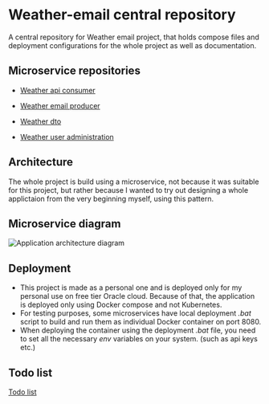 # Weather-email central repository
A central repository for Weather email project, that holds compose files and deployment configurations for the whole project as well as documentation.

## Microservice repositories

- [Weather api consumer](https://github.com/jakvitov/weather-api-consumer)

- [Weather email producer](https://github.com/jakvitov/weather-email-producer)

- [Weather dto](https://github.com/jakvitov/weather-dto)

- [Weather user administration](https://github.com/jakvitov/weather-user-administration)


## Architecture
The whole project is build using a microservice, not because it was suitable for this project, but rather because I wanted to try out designing a whole applictaion from the very beginning myself, using this pattern. 

## Microservice diagram
![Application architecture diagram](../weather-email-central/diagrams/Weather-email-microservice-diagram.jpeg)

## Deployment
- This project is made as a personal one and is deployed only for my personal use on free tier Oracle cloud. Because of that, the application is deployed only using Docker compose and not Kubernetes. 
- For testing purposes, some microservices have local deployment *.bat* script to build and run them as individual Docker container on port 8080.
- When deploying the container using the deployment *.bat* file, you need to set all the necessary *env* variables on your system. (such as api keys etc.)

## Todo list
[Todo list](https://github.com/users/jakvitov/projects/2/views/1)

